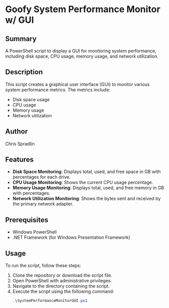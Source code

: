 # Goofy System Performance Monitor w/ GUI

## Summary

A PowerShell script to display a GUI for monitoring system performance, including disk space, CPU usage, memory usage, and network utilization.

## Description

This script creates a graphical user interface (GUI) to monitor various system performance metrics. The metrics include:
- Disk space usage
- CPU usage
- Memory usage
- Network utilization

## Author

Chris Spradlin

## Features

- **Disk Space Monitoring**: Displays total, used, and free space in GB with percentages for each drive.
- **CPU Usage Monitoring**: Shows the current CPU usage percentage.
- **Memory Usage Monitoring**: Displays total, used, and free memory in GB with percentages.
- **Network Utilization Monitoring**: Shows the bytes sent and received by the primary network adapter.

## Prerequisites

- Windows PowerShell
- .NET Framework (for Windows Presentation Framework)

## Usage

To run the script, follow these steps:

1. Clone the repository or download the script file.
2. Open PowerShell with administrative privileges.
3. Navigate to the directory containing the script.
4. Execute the script using the following command:
   ```powershell
   .\SystemPerformanceMonitorGUI.ps1
